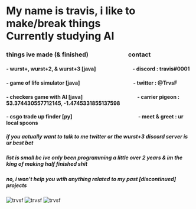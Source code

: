 <h1>
My name is travis, i like to make/break things<br>
Currently studying AI
</h1>
<h3>things ive made (& finished)⠀⠀⠀⠀⠀⠀⠀⠀⠀contact</h3>
<h4>- wurst+, wurst+2, & wurst+3 [java]⠀⠀⠀⠀        ⠀⠀⠀⠀- discord : travis#0001</h4>
<h4>- game of life simulator [java]⠀⠀⠀⠀⠀⠀⠀⠀⠀  　  ⠀⠀     - twitter : @TrvsF</h4>
<h4>- checkers game with AI [java]⠀⠀⠀⠀⠀⠀⠀⠀⠀⠀⠀⠀  ⠀⠀- carrier pigeon : 53.374430557712145, -1.4745331855137598 </h4>
<h4>- csgo trade up finder [py]⠀⠀⠀⠀⠀⠀⠀⠀⠀⠀⠀⠀⠀⠀⠀⠀  ⠀- meet & greet : ur local spoons</h4>
<h5>if you actually want to talk to me twitter or the wurst+3 discord server is ur best bet</h5>
<h5>list is small bc ive only been programming a little over 2 years & im the king of making half finished shit</h5>
<h5>no, i won't help you wtih anything related to my past [discontinued] projects</h5>

<p> <img src="https://komarev.com/ghpvc/?username=trvsf&color=8E64D0" alt="trvsf" /> <img src="https://img.shields.io/github/followers/trvsf" alt="trvsf" />  <img src="https://img.shields.io/badge/gamer-dub-ff69b4" alt="trvsf" /> </p>
